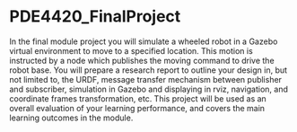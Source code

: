 # PDE4420_FinalProject
In the final module project you will simulate a wheeled robot in a Gazebo virtual environment to move to a specified location. This motion is instructed by a node which publishes the moving command to drive the robot base. You will prepare a research report to outline your design in, but not limited to, the URDF, message transfer mechanism between publisher and subscriber, simulation in Gazebo and displaying in rviz, navigation, and coordinate frames transformation, etc. This project will be used as an overall evaluation of your learning performance, and covers the main learning outcomes in the module.
